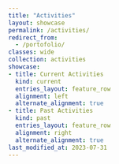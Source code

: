 ```yaml
---
title: "Activities"
layout: showcase
permalink: /activities/
redirect_from:
  - /portofolio/
classes: wide
collection: activities
showcase:
- title: Current Activities
  kind: current
  entries_layout: feature_row
  alignment: left
  alternate_alignment: true
- title: Past Activities
  kind: past
  entries_layout: feature_row
  alignment: right
  alternate_alignment: true
last_modified_at: 2023-07-31
---
```

